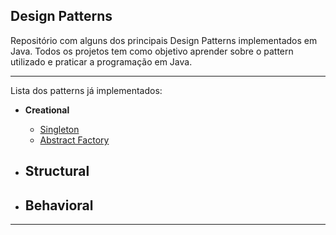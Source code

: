 ## Design Patterns

Repositório com alguns dos principais Design Patterns implementados em Java. 
Todos os projetos tem como objetivo aprender sobre o pattern utilizado e praticar a programação em Java.

---

Lista dos patterns já implementados: 

- **Creational** 
    - [Singleton](https://github.com/gpiiva/design-patterns/tree/main/singleton)
    - [Abstract Factory]()

- **Structural** 
    -

- **Behavioral** 
    - 
---
